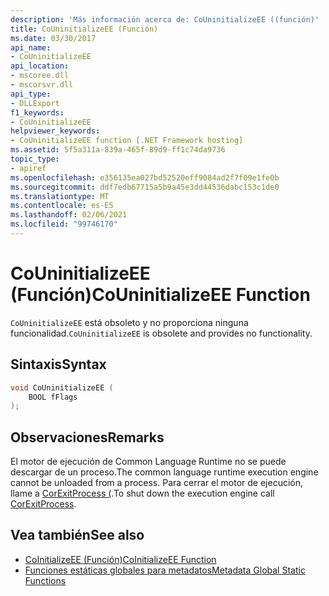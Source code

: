 ```yaml
---
description: 'Más información acerca de: CoUninitializeEE ((función)'
title: CoUninitializeEE (Función)
ms.date: 03/30/2017
api_name:
- CoUninitializeEE
api_location:
- mscoree.dll
- mscorsvr.dll
api_type:
- DLLExport
f1_keywords:
- CoUninitializeEE
helpviewer_keywords:
- CoUninitializeEE function [.NET Framework hosting]
ms.assetid: 5f5a311a-839a-465f-89d9-ff1c74da9736
topic_type:
- apiref
ms.openlocfilehash: e356135ea027bd52520eff9084ad2f7f09e1fe0b
ms.sourcegitcommit: ddf7edb67715a5b9a45e3dd44536dabc153c1de0
ms.translationtype: MT
ms.contentlocale: es-ES
ms.lasthandoff: 02/06/2021
ms.locfileid: "99746170"
---
```

# <a name="couninitializeee-function"></a><span data-ttu-id="ff11f-103">CoUninitializeEE (Función)</span><span class="sxs-lookup"><span data-stu-id="ff11f-103">CoUninitializeEE Function</span></span>

<span data-ttu-id="ff11f-104">`CoUninitializeEE` está obsoleto y no proporciona ninguna funcionalidad.</span><span class="sxs-lookup"><span data-stu-id="ff11f-104">`CoUninitializeEE` is obsolete and provides no functionality.</span></span>  
  
## <a name="syntax"></a><span data-ttu-id="ff11f-105">Sintaxis</span><span class="sxs-lookup"><span data-stu-id="ff11f-105">Syntax</span></span>  
  
```cpp  
void CoUninitializeEE (  
    BOOL fFlags  
);  
```  
  
## <a name="remarks"></a><span data-ttu-id="ff11f-106">Observaciones</span><span class="sxs-lookup"><span data-stu-id="ff11f-106">Remarks</span></span>  

 <span data-ttu-id="ff11f-107">El motor de ejecución de Common Language Runtime no se puede descargar de un proceso.</span><span class="sxs-lookup"><span data-stu-id="ff11f-107">The common language runtime execution engine cannot be unloaded from a process.</span></span> <span data-ttu-id="ff11f-108">Para cerrar el motor de ejecución, llame a [CorExitProcess (](corexitprocess-function.md).</span><span class="sxs-lookup"><span data-stu-id="ff11f-108">To shut down the execution engine call [CorExitProcess](corexitprocess-function.md).</span></span>  
  
## <a name="see-also"></a><span data-ttu-id="ff11f-109">Vea también</span><span class="sxs-lookup"><span data-stu-id="ff11f-109">See also</span></span>

- [<span data-ttu-id="ff11f-110">CoInitializeEE (Función)</span><span class="sxs-lookup"><span data-stu-id="ff11f-110">CoInitializeEE Function</span></span>](coinitializeee-function.md)
- [<span data-ttu-id="ff11f-111">Funciones estáticas globales para metadatos</span><span class="sxs-lookup"><span data-stu-id="ff11f-111">Metadata Global Static Functions</span></span>](../metadata/metadata-global-static-functions.md)
